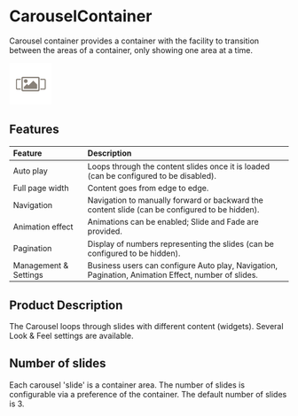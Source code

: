 CarouselContainer
=================

Carousel container provides a container with the facility to transition between the areas of a container, only showing one area at a time.

![icon](./icon.png)

## Features

| Feature          | Description |
| :--------------- | :---------- |
| Auto play        | Loops through the content slides once it is loaded (can be configured to be disabled).|
| Full page width  | Content goes from edge to edge.|
| Navigation       | Navigation to manually forward or backward the content slide (can be configured to be hidden).|
| Animation effect | Animations can be enabled; Slide and Fade are provided.|
| Pagination       | Display of numbers representing the slides (can be configured to be hidden).|
| Management & Settings | Business users can configure Auto play, Navigation, Pagination, Animation Effect, number of slides.|

## Product Description
The Carousel loops through slides with different content (widgets). Several Look & Feel settings are available.

## Number of slides

Each carousel 'slide' is a container area. The number of slides is configurable via a preference of the container. The default number of slides is 3.

